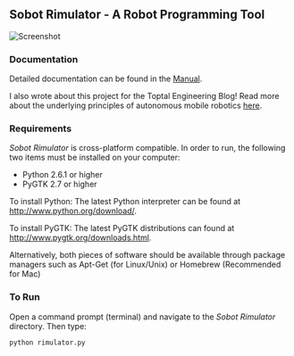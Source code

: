 ## Sobot Rimulator - A Robot Programming Tool

![Screenshot](documentation/screenshot.png)


### Documentation

Detailed documentation can be found in the [Manual](documentation/Manual.txt).

I also wrote about this project for the Toptal Engineering Blog! Read more about the underlying principles of autonomous mobile robotics [here](https://www.toptal.com/robotics/programming-a-robot-an-introductory-tutorial).


### Requirements

*Sobot Rimulator* is cross-platform compatible. In order to run, the following two items must be installed on your computer:
- Python 2.6.1 or higher
- PyGTK 2.7 or higher

To install Python: The latest Python interpreter can be found at http://www.python.org/download/.

To install PyGTK: The latest PyGTK distributions can found at http://www.pygtk.org/downloads.html.

Alternatively, both pieces of software should be available through package managers such as Apt-Get (for Linux/Unix) or Homebrew (Recommended for Mac)


### To Run

Open a command prompt (terminal) and navigate to the *Sobot Rimulator* directory. Then type:

    python rimulator.py
